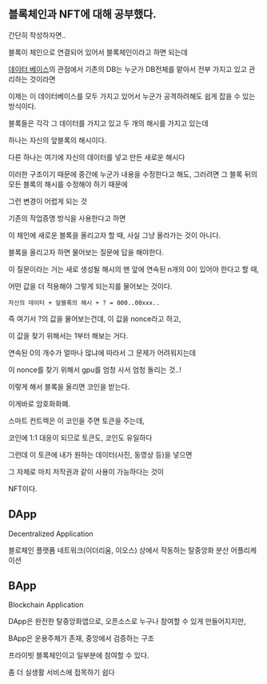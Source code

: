## 블록체인과 NFT에 대해 공부했다.

간단히 작성하자면..

블록이 체인으로 연결되어 있어서 블록체인이라고 하면 되는데

[데이터 베이스](DB)의 관점에서 기존의 DB는 누군가 DB전체를 맡아서 전부 가지고 있고 관리하는 것이라면

이제는 이 데이터베이스를 모두 가지고 있어서 누군가 공격하려해도 쉽게 잡을 수 있는 방식이다.

블록들은 각각 그 데이터를 가지고 있고 두 개의 해시를 가지고 있는데

하나는 자신의 앞블록의 해시이다.

다른 하나는 여기에 자신의 데이터를 넣고 만든 새로운 해시다

이러한 구조이기 때문에 중간에 누군가 내용을 수정한다고 해도, 그러려면 그 블록 뒤의 모든 블록의 해시를 수정해야 하기 때문에 

그런 변경이 어렵게 되는 것

기존의 작업증명 방식을 사용한다고 하면

이 체인에 새로운 블록을 올리고자 할 때, 사실 그냥 올라가는 것이 아니다.

블록을 올리고자 하면 물어보는 질문에 답을 해야한다.

이 질문이라는 거는 새로 생성될 해시의 맨 앞에  연속된 n개의 0이 있어야 한다고 할 때, 

어떤 값을 더 적용해야 그렇게 되는지를 물어보는 것이다.

~~~
자신의 데이터 + 앞블록의 해시 + ? = 000..00xxx..
~~~

즉 여기서 ?의 값을 물어보는건데, 이 값을 nonce라고 하고, 

이 값을 찾기 위해서는 1부터 해보는 거다.

연속된 0의 개수가 얼마나 많냐에 따라서 그 문제가 어려워지는데 

이 nonce를 찾기 위해서 gpu를 엄청 사서 엄청 돌리는 것..!

이렇게 해서 블록을 올리면 코인을 받는다. 

이게바로 암호화화폐.

스마트 컨트렉은 이 코인을 주면 토큰을 주는데, 

코인에 1:1 대응이 되므로 토큰도, 코인도 유일하다

그런데 이 토큰에 내가 원하는 데이터(사진, 동영상 등)을 넣으면 

그 자체로 마치 저작권과 같이 사용이 가능하다는 것이

NFT이다.

## DApp

Decentralized Application

블로체인 플랫폼 네트워크(이더리움, 이오스) 상에서 작동하는 탈중앙화 분산 어플리케이션

## BApp 

Blockchain Application

DApp은 완전한 탈중앙화앱으로, 오픈소스로 누구나 참여할 수 있게 만들어지지만,

BApp은 운용주체가 존재, 중앙에서 검증하는 구조

프라이빗 블록체인이고 일부분에 참여할 수 있다. 

좀 더 실생활 서비스에 접목하기 쉽다